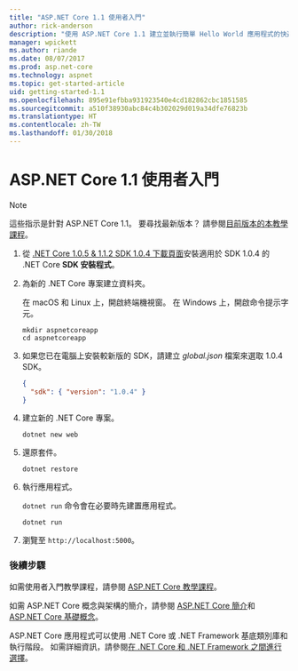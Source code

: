 ```yaml
---
title: "ASP.NET Core 1.1 使用者入門"
author: rick-anderson
description: "使用 ASP.NET Core 1.1 建立並執行簡單 Hello World 應用程式的快速教學課程。"
manager: wpickett
ms.author: riande
ms.date: 08/07/2017
ms.prod: asp.net-core
ms.technology: aspnet
ms.topic: get-started-article
uid: getting-started-1.1
ms.openlocfilehash: 895e91efbba931923540e4cd182862cbc1851585
ms.sourcegitcommit: a510f38930abc84c4b302029d019a34dfe76823b
ms.translationtype: HT
ms.contentlocale: zh-TW
ms.lasthandoff: 01/30/2018
---
```

# <a name="getting-started-with-aspnet-core-11"></a>ASP.NET Core 1.1 使用者入門

> [!NOTE]
> 這些指示是針對 ASP.NET Core 1.1。 要尋找最新版本？ 請參閱[目前版本的本教學課程](xref:getting-started)。

1. 從 [.NET Core 1.0.5 & 1.1.2 SDK 1.0.4 下載頁面](https://github.com/dotnet/core/blob/master/release-notes/download-archives/1.0.5-download.md)安裝適用於 SDK 1.0.4 的 .NET Core **SDK 安裝程式**。

2. 為新的 .NET Core 專案建立資料夾。

   在 macOS 和 Linux 上，開啟終端機視窗。 在 Windows 上，開啟命令提示字元。

   ```terminal
   mkdir aspnetcoreapp
   cd aspnetcoreapp
   ```

2. 如果您已在電腦上安裝較新版的 SDK，請建立 *global.json* 檔案來選取 1.0.4 SDK。

   ```json
   {
     "sdk": { "version": "1.0.4" }
   }
   ```

2. 建立新的 .NET Core 專案。

   ```terminal
   dotnet new web
   ```
   
3.  還原套件。

    ```terminal
    dotnet restore
    ```

4. 執行應用程式。

   `dotnet run` 命令會在必要時先建置應用程式。

   ```terminal
   dotnet run
   ```

5. 瀏覽至 `http://localhost:5000`。

<!-- H3 to avoid a single-entry internal TOC -->
### <a name="next-steps"></a>後續步驟

如需使用者入門教學課程，請參閱 [ASP.NET Core 教學課程](tutorials/index.md)。

如需 ASP.NET Core 概念與架構的簡介，請參閱 [ASP.NET Core 簡介](index.md)和 [ASP.NET Core 基礎概念](fundamentals/index.md)。

ASP.NET Core 應用程式可以使用 .NET Core 或 .NET Framework 基底類別庫和執行階段。 如需詳細資訊，請參閱[在 .NET Core 和 .NET Framework 之間進行選擇](https://docs.microsoft.com/dotnet/articles/standard/choosing-core-framework-server)。
